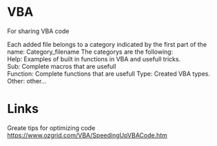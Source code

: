 # VBA
For sharing VBA code

Each added file belongs to a category indicated by the first part of the name: Category_filename
The categorys are the following:  
Help: Examples of built in functions in VBA and usefull tricks.  
Sub: Complete macros that are usefull  
Function: Complete functions that are usefull 
Type: Created VBA types.  
Other: other...



# Links
Greate tips for optimizing code  
https://www.ozgrid.com/VBA/SpeedingUpVBACode.htm
